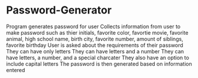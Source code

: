# Password-Generator
Program generates password for user 
Collects information from user to make password such as thier initials, favorite color, favortie movie, favorite animal, high school name, birth city, favorite number, amount of siblings, favorite birthday 
User is asked about the requirements of their password 
They can have only letters 
They can have letters and a number 
They can have letters, a number, and a special charcater 
They also have an option to include capital letters
The password is then generated based on information entered
